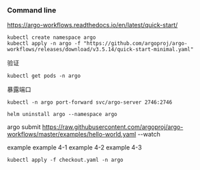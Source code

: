 ### Command line
https://argo-workflows.readthedocs.io/en/latest/quick-start/

```
kubectl create namespace argo
kubectl apply -n argo -f "https://github.com/argoproj/argo-workflows/releases/download/v3.5.14/quick-start-minimal.yaml"
```

验证
```
kubectl get pods -n argo
```
暴露端口
```
kubectl -n argo port-forward svc/argo-server 2746:2746
```

```
helm uninstall argo --namespace argo
```

argo submit https://raw.githubusercontent.com/argoproj/argo-workflows/master/examples/hello-world.yaml --watch

example
example 4-1
example 4-2
example 4-3
```
kubectl apply -f checkout.yaml -n argo
```